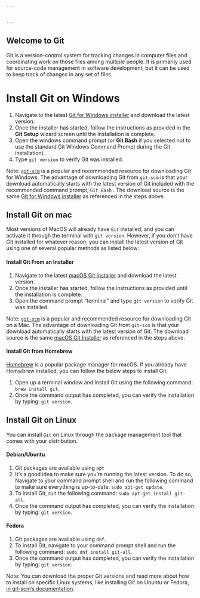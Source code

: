 ```yaml
---


---
```


<h2 id="welcome-to-git">Welcome to Git</h2>
<p>Git is a version-control system for tracking changes in computer files and coordinating work on those files among multiple people. It is primarily used for source-code management in software development, but it can be used to keep track of changes in any set of files</p>
<h1 id="install-git-on-windows">Install Git on Windows</h1>
<ol>
<li>Navigate to the latest  <a href="https://gitforwindows.org/">Git for Windows installer</a>  and download the latest version.</li>
<li>Once the installer has started, follow the instructions as provided in the  <strong>Git Setup</strong>  wizard screen until the installation is complete.</li>
<li>Open the windows command prompt (or  <strong>Git Bash</strong>  if you selected not to use the standard Git Windows Command Prompt during the Git installation).</li>
<li>Type  <code>git version</code>  to verify Git was installed.</li>
</ol>
<p>Note:  <a href="https://git-scm.com/download/win"><code>git-scm</code></a>  is a popular and recommended resource for downloading Git for Windows. The advantage of downloading Git from  <code>git-scm</code>  is that your download automatically starts with the latest version of Git included with the recommended command prompt,  <code>Git Bash</code>  . The download source is the same  <a href="https://gitforwindows.org/">Git for Windows installer</a>  as referenced in the steps above.</p>
<h2 id="install-git-on-mac">Install Git on mac</h2>
<p>Most versions of MacOS will already have  <code>Git</code>  installed, and you can activate it through the terminal with  <code>git version</code>. However, if you don’t have Git installed for whatever reason, you can install the latest version of Git using one of several popular methods as listed below:</p>
<h4 id="install-git-from-an-installer"><a href="https://github.com/git-guides/install-git#install-git-from-an-installer"></a>Install Git From an Installer</h4>
<ol>
<li>Navigate to the latest  <a href="https://sourceforge.net/projects/git-osx-installer/files/git-2.23.0-intel-universal-mavericks.dmg/download?use_mirror=autoselect">macOS Git Installer</a>  and download the latest version.</li>
<li>Once the installer has started, follow the instructions as provided until the installation is complete.</li>
<li>Open the command prompt “terminal” and type  <code>git version</code>  to verify Git was installed.</li>
</ol>
<p>Note:  <a href="https://git-scm.com/download/mac"><code>git-scm</code></a>  is a popular and recommended resource for downloading Git on a Mac. The advantage of downloading Git from  <code>git-scm</code>  is that your download automatically starts with the latest version of Git. The download source is the same  <a href="https://sourceforge.net/projects/git-osx-installer/files/git-2.23.0-intel-universal-mavericks.dmg/download?use_mirror=autoselect">macOS Git Installer</a>  as referenced in the steps above.</p>
<h4 id="install-git-from-homebrew"><a href="https://github.com/git-guides/install-git#install-git-from-homebrew"></a>Install Git from Homebrew</h4>
<p><a href="https://brew.sh/">Homebrew</a>  is a popular package manager for macOS. If you already have Homwbrew installed, you can follow the below steps to install Git:</p>
<ol>
<li>Open up a terminal window and install Git using the following command:  <code>brew install git</code>.</li>
<li>Once the command output has completed, you can verify the installation by typing:  <code>git version</code>.</li>
</ol>
<h2 id="install-git-on-linux">Install Git on Linux</h2>
<p>You can install  <code>Git</code>  on Linux through the package management tool that comes with your distribution.</p>
<h4 id="debianubuntu"><a href="https://github.com/git-guides/install-git#debianubuntu"></a>Debian/Ubuntu</h4>
<ol>
<li>Git packages are available using  <code>apt</code></li>
<li>It’s a good idea to make sure you’re running the latest version. To do so, Navigate to your command prompt shell and run the following command to make sure everything is up-to-date:  <code>sudo apt-get update</code>.</li>
<li>To install Git, run the following command:  <code>sudo apt-get install git-all</code>.</li>
<li>Once the command output has completed, you can verify the installation by typing:  <code>git version</code>.</li>
</ol>
<h4 id="fedora"><a href="https://github.com/git-guides/install-git#fedora"></a>Fedora</h4>
<ol>
<li>Git packages are available using  <code>dnf</code>.</li>
<li>To install Git, navigate to your command prompt shell and run the following command:  <code>sudo dnf install git-all</code>.</li>
<li>Once the command output has completed, you can verify the installation by typing:  <code>git version</code>.</li>
</ol>
<p>Note: You can download the proper Git versions and read more about how to install on specific Linux systems, like installing Git on Ubuntu or Fedora,  <a href="https://git-scm.com/download/linux">in git-scm’s documentation</a>.</p>

